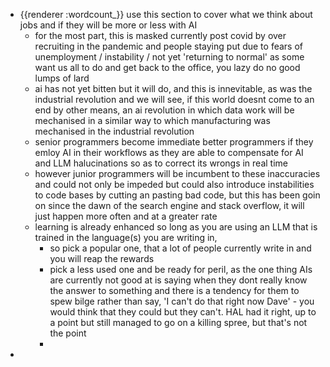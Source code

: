 - {{renderer :wordcount_}} use this section to cover what we think about jobs and if they will be more or less with AI
	- for the most part, this is masked currently post covid by over recruiting in the pandemic and people staying put due to fears of unemployment / instability / not yet 'returning to normal' as some want us all to do and get back to the office, you lazy do no good lumps of lard
	- ai has not yet bitten but it will do, and this is innevitable, as was the industrial revolution and we will see, if this world doesnt come to an end by other means, an ai revolution in which data work will be mechanised in a similar way to which manufacturing was mechanised in the industrial revolution
	- senior programmers become immediate better programmers if they emloy AI in their workflows as they are able to compensate for AI and LLM halucinations so as to correct its wrongs in real time
	- however junior programmers will be incumbent to these inaccuracies and could not only be impeded but could also introduce instabilities to code bases by cutting an pasting bad code, but this has been goin on since the dawn of the search engine and stack overflow, it will just happen more often and at a greater rate
	- learning is already enhanced so long as you are using an LLM that is trained in the language(s) you are writing in,
		- so pick a popular one, that a lot of people currently write in and you will reap the rewards
		- pick a less used one and be ready for peril, as the one thing AIs are currently not good at is saying when they dont really know the answer to something and there is a tendency for them to spew bilge rather than say, 'I can't do that right now Dave' - you would think that they could but they can't. HAL had it right, up to a point but still managed to go on a killing spree, but that's not the point
		-
-
